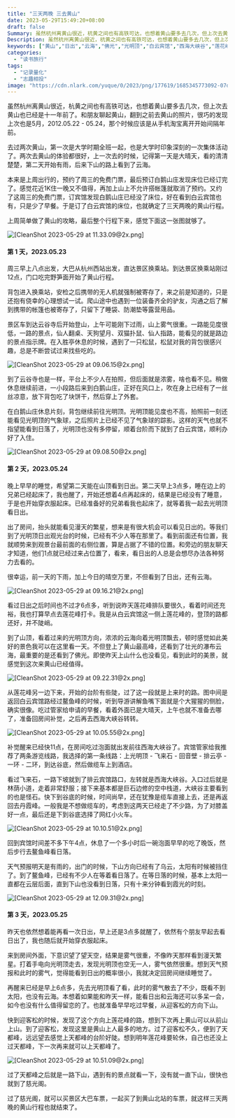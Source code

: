 ```yaml
---
title: "三天两晚 三去黄山"
date: 2023-05-29T15:49:20+08:00
draft: false
Summary: 虽然杭州离黄山很近，杭黄之间也有高铁可达，也想着黄山要多去几次，但上次去黄山也已经是十一年前了。翻到之前去黄山的照片，很巧的发现上次去黄山也是5月。趁着黄山周三免门票，又有时间，于是我开始了第三次上黄山，三天两晚的行程。
Description: 虽然杭州离黄山很近，杭黄之间也有高铁可达，也想着黄山要多去几次，但上次去黄山也已经是十一年前了。翻到之前去黄山的照片，很巧的发现上次去黄山也是5月。趁着黄山周三免门票，又有时间，于是我开始了第三次上黄山，三天两晚的行程。
keywords: ["黄山","日出","云海","佛光","光明顶","白云宾馆","西海大峡谷","莲花峰"]
categories:
  - "读书旅行"
tags:
  - "记录量化"
  - "志趣相投"
image: "https://cdn.nlark.com/yuque/0/2023/png/177619/1685345773092-07d13e1f-5d1e-4e0c-9eec-fe0c506eb350.png"
---
```


虽然杭州离黄山很近，杭黄之间也有高铁可达，也想着黄山要多去几次，但上次去黄山也已经是十一年前了。和朋友聊起黄山，翻到之前去黄山的照片，很巧的发现上次也是5月，2012.05.22 - 05.24，那个时候应该是从手机淘宝离开开始间隔年前。

去过两次黄山，第一次是大学时期全班一起，也是大学时印象深刻的一次集体活动了。两次去黄山的体验都很好，上一次去的时候，记得第一天是大晴天，看的清清楚楚，第二天开始有雨，后来下山的路上看到了云海。

本来是上周出行的，预约了周三的免费门票，最后预订白鹅山庄发现床位已经订完了。感觉花近1K住一晚又不值得，再加上山上不允许搭帐篷就取消了预约。又约了这周三的免费门票，订宾馆发现白鹅山庄已经没了床位，好在看到白云宾馆也有，只是少了早餐。于是订了白云宾馆的床位，也就确定了三天两晚的黄山行程。

上周简单做了黄山的攻略，最后整个行程下来，感觉下面这一张图就够了。

![[CleanShot 2023-05-29 at 11.33.09@2x.png]](https://cdn.nlark.com/yuque/0/2023/png/177619/1685345773092-07d13e1f-5d1e-4e0c-9eec-fe0c506eb350.png)

#### 第 1 天，2023.05.23

周三早上八点出发，大巴从杭州西站出发，直达景区换乘站。到达景区换乘站刚过12点，门口吃完野笋面开始了黄山行程。

背包进入换乘站，安检之后携带的无人机就强制被寄存了，来之前是知道的，只是还抱有侥幸的心理想试一试。爬山途中也遇到一位装备齐全的驴友，沟通之后了解到携带的帐篷也被寄存了，只留下了睡袋、防潮垫等露营用品。

景区车到达云谷寺后开始登山，上午可能刚下过雨，山上雾气很重。一路能见度很低，一路的景点，仙人翻桌、天狗望月、双猫扑鼠、仙人指路，能看见的就是路边的景点指示牌。在入胜亭休息的时候，遇到了一只松鼠，松鼠对我的背包很感兴趣，总是不断尝试过来找些吃的。

![[CleanShot 2023-05-29 at 09.06.15@2x.png]](https://cdn.nlark.com/yuque/0/2023/png/177619/1685345860177-2ef6f49f-c1fa-4b8a-b6b3-8b3a0d0729b4.png)

到了云谷寺也是一样，平台上不少人在拍照，但后面就是浓雾，啥也看不见。稍做休息继续前进，一小段路后来到白鹅山庄，正好在风口上，吹在身上已经有了一丝丝凉意，放下背包吃了块饼干，然后穿上了外套。

在白鹅山庄休息片刻，背包继续前往光明顶。光明顶能见度也不高，拍照前一刻还能看见光明顶的气象球，之后照片上已经不见了气象球的踪影。这样的天气也就不指望能看到日落了，光明顶也没有多停留，顺着台阶而下就到了白云宾馆，顺利办好了入住。

![[CleanShot 2023-05-29 at 09.08.50@2x.png]](https://cdn.nlark.com/yuque/0/2023/png/177619/1685345887107-1c082bbe-115f-4ca0-9a6c-b694f55ef6d8.png)

#### 第 2 天，2023.05.24

晚上早早的睡觉，希望第二天能在山顶看到日出。第二天早上3点多，睡在边上的兄弟已经起床了，我也醒了，开始还想着4点再起床的，结果是已经没有了睡意，于是也开始穿衣服起床。已经准备好的兄弟看我也起床了，就等着我一起去光明顶看日出。

出了房间，抬头就能看见漫天的繁星，想来是有很大机会可以看见日出的。等我们到了光明顶日出观光台的时候，已经有不少人等在那里了。看到前面还有位置，我就顺势来到观景台最前面的右侧位置，算是占据了不错的位置。和旁边的朋友聊天才知道，他们1点就已经过来占位置了，看来，看日出的人总是会想尽办法各种努力去看的。

很幸运，前一天的下雨，加上今日的晴空万里，不但看到了日出，还有云海。

![[CleanShot 2023-05-29 at 09.16.21@2x.png]](https://cdn.nlark.com/yuque/0/2023/png/177619/1685345904513-e53617c7-76f3-4246-b8e5-f3da4d98c83e.png)

看过日出之后时间也不过才6点多，听到说昨天莲花峰排队要很久，看着时间还充裕，我也打算早点去莲花峰打卡。我是从白云宾馆这一侧上莲花峰的，登顶的路都还好，并不陡峭。

到了山顶，看着过来的光明顶方向，浓浓的云海向着光明顶飘去，顿时感觉如此美好的景色我可以在这里看一天。不但登上了黄山最高峰，还看到了壮光的瀑布云海，最重要的是还看到了佛光。即使昨天上山什么也没看见，看到此时的美景，就感觉到这次来黄山已经值得。

![[CleanShot 2023-05-29 at 09.22.31@2x.png]](https://cdn.nlark.com/yuque/0/2023/png/177619/1685345917254-18a0bd03-91b0-43ae-9771-ece7d02b2a93.png)

从莲花峰另一边下来，开始的台阶有些陡，过了这一段就是上来时的路。图中间是返回白云宾馆路经过鳌鱼峰的时候，听到导游讲解鱼嘴下面就是个大猩猩的侧脸，确实很像。吃过管家给申请的早餐，看着外面已是大晴天，上午也就不准备去哪了，准备回房间补觉，之后再去西海大峡谷转转。

![[CleanShot 2023-05-29 at 10.05.55@2x.png]](https://cdn.nlark.com/yuque/0/2023/png/177619/1685345927264-087e7486-eb12-4fac-9154-6d6b574f009c.png)

补觉醒来已经快11点，在房间吃过泡面就出发前往西海大峡谷了。宾馆管家给我推荐了两条游览线路，我选择的第一条线路：上光明顶 - 飞来石 - 回音壁 - 排云亭 - 一环 - 二环，到达谷底，然后做缆车上到酒店。

看过飞来石，一路下坡就到了排云宾馆路口，左转就是西海大峡谷。入口过后就是林荫小道，走着非常舒服；接下来基本都是巨石边修的空中栈道，大峡谷主要看到的也是怪石。快下到谷底的时候，时间尚早，还在犹豫是缆车直接上去，还是再返回去丹霞峰。一般我是不想做缆车的，考虑到这两天已经走了不少路，为了对膝盖好一点，最后还是下到谷底选择了网红小火车。

![[CleanShot 2023-05-29 at 10.10.51@2x.png]](https://cdn.nlark.com/yuque/0/2023/png/177619/1685345935460-52d58559-4220-426c-8f9f-39509916bb96.png)

回到宾馆时间差不多下午4点，休息了一个多小时后一碗泡面早早的吃了晚饭，然后步行去鳌鱼峰看日落。

天气预报明天是有雨的，出门的时候，下山方向已经有了乌云，太阳有时候被挡住了。到了鳌鱼峰，已经有不少人在等着看日落了。在等日落的时候，基本上太阳一直都在云层后面，直到下山也没看到日落，只有十来分钟看到霞光的时刻。

![[CleanShot 2023-05-29 at 12.09.31@2x.png]](https://cdn.nlark.com/yuque/0/2023/png/177619/1685345999823-a80abdd0-69b9-40bf-bb2f-30b735916810.png)

#### 第 3 天，2023.05.25

昨天也依然想着能再看一次日出，早上还是3点多就醒了，依然有个朋友早起去看日出了，我也随后就开始穿衣服起床。

来到房间外面，下意识望了望天空，结果是雾气很重，不像昨天那样看到漫天繁星。打着手电向光明顶走去，发现光明顶也空无一人，雾气依然很重。想到天气预报和此时的雾气，觉得能看到日出的概率很小，我就决定回房间继续睡觉了。

再醒来已经是早上6点多，先去光明顶看了看，此时的雾气散去了不少，既看不到太阳，也没有云海。本想着如果能和昨天一样，能看日出和云海还可以多呆一会，如今也没有什么值得留恋的了。也就准备早早吃过早餐，从迎客松的方向下山。

快到迎客松的时候，发现了这个方向上莲花峰的路，想到下次再上黄山可以从前山上山。到了迎客松，发现这里是黄山上人最多的地方。过了迎客松不久，便到了天都峰，远远望去感觉上天都峰的台阶好陡。想到明年莲花峰要轮休，自己也还没上过天都峰，下一次再来就可以上天都峰了。

![[CleanShot 2023-05-29 at 10.51.09@2x.png]](https://cdn.nlark.com/yuque/0/2023/png/177619/1685346149874-c6a112a0-8e05-416d-a19e-8530469e7e2a.png)

过了天都峰之后就是一路下山，遇到有的景点就看一下，没有就一直下山，很快也就到了慈光阁。

过了慈光阁，就可以买景区大巴车票，一起买了到黄山北站的车票，就这样三天两晚的黄山行程也就结束了。
